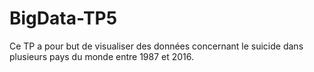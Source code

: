 # BigData-TP5
Ce TP a pour but de visualiser des données concernant le suicide dans plusieurs pays du monde entre 1987 et 2016.
